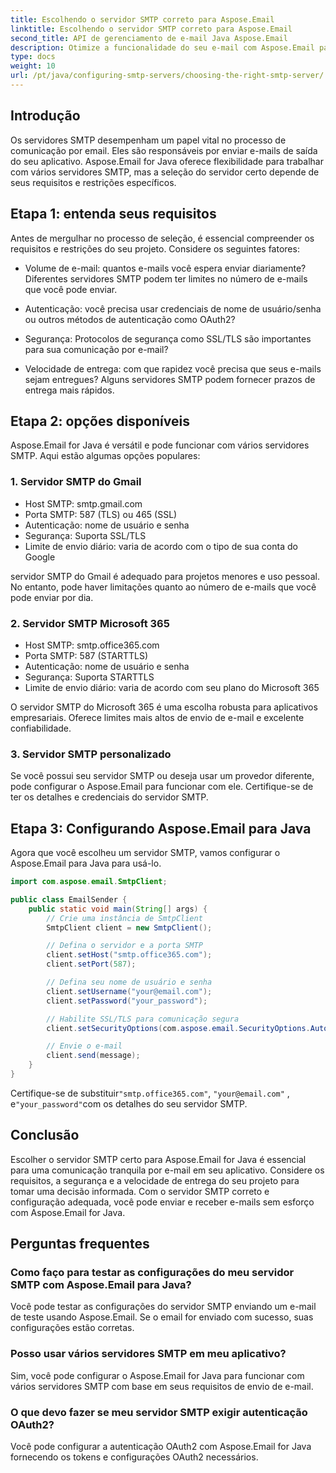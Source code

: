 ```yaml
---
title: Escolhendo o servidor SMTP correto para Aspose.Email
linktitle: Escolhendo o servidor SMTP correto para Aspose.Email
second_title: API de gerenciamento de e-mail Java Aspose.Email
description: Otimize a funcionalidade do seu e-mail com Aspose.Email para Java. Aprenda como escolher o servidor SMTP certo e enviar e-mails sem esforço.
type: docs
weight: 10
url: /pt/java/configuring-smtp-servers/choosing-the-right-smtp-server/
---
```


## Introdução

Os servidores SMTP desempenham um papel vital no processo de comunicação por email. Eles são responsáveis por enviar e-mails de saída do seu aplicativo. Aspose.Email for Java oferece flexibilidade para trabalhar com vários servidores SMTP, mas a seleção do servidor certo depende de seus requisitos e restrições específicos.

## Etapa 1: entenda seus requisitos

Antes de mergulhar no processo de seleção, é essencial compreender os requisitos e restrições do seu projeto. Considere os seguintes fatores:

- Volume de e-mail: quantos e-mails você espera enviar diariamente? Diferentes servidores SMTP podem ter limites no número de e-mails que você pode enviar.

- Autenticação: você precisa usar credenciais de nome de usuário/senha ou outros métodos de autenticação como OAuth2?

- Segurança: Protocolos de segurança como SSL/TLS são importantes para sua comunicação por e-mail?

- Velocidade de entrega: com que rapidez você precisa que seus e-mails sejam entregues? Alguns servidores SMTP podem fornecer prazos de entrega mais rápidos.

## Etapa 2: opções disponíveis

Aspose.Email for Java é versátil e pode funcionar com vários servidores SMTP. Aqui estão algumas opções populares:

### 1. Servidor SMTP do Gmail

- Host SMTP: smtp.gmail.com
- Porta SMTP: 587 (TLS) ou 465 (SSL)
- Autenticação: nome de usuário e senha
- Segurança: Suporta SSL/TLS
- Limite de envio diário: varia de acordo com o tipo de sua conta do Google

servidor SMTP do Gmail é adequado para projetos menores e uso pessoal. No entanto, pode haver limitações quanto ao número de e-mails que você pode enviar por dia.

### 2. Servidor SMTP Microsoft 365

- Host SMTP: smtp.office365.com
- Porta SMTP: 587 (STARTTLS)
- Autenticação: nome de usuário e senha
- Segurança: Suporta STARTTLS
- Limite de envio diário: varia de acordo com seu plano do Microsoft 365

O servidor SMTP do Microsoft 365 é uma escolha robusta para aplicativos empresariais. Oferece limites mais altos de envio de e-mail e excelente confiabilidade.

### 3. Servidor SMTP personalizado

Se você possui seu servidor SMTP ou deseja usar um provedor diferente, pode configurar o Aspose.Email para funcionar com ele. Certifique-se de ter os detalhes e credenciais do servidor SMTP.

## Etapa 3: Configurando Aspose.Email para Java

Agora que você escolheu um servidor SMTP, vamos configurar o Aspose.Email para Java para usá-lo.

```java
import com.aspose.email.SmtpClient;

public class EmailSender {
    public static void main(String[] args) {
        // Crie uma instância de SmtpClient
        SmtpClient client = new SmtpClient();

        // Defina o servidor e a porta SMTP
        client.setHost("smtp.office365.com");
        client.setPort(587);

        // Defina seu nome de usuário e senha
        client.setUsername("your@email.com");
        client.setPassword("your_password");

        // Habilite SSL/TLS para comunicação segura
        client.setSecurityOptions(com.aspose.email.SecurityOptions.Auto);

        // Envie o e-mail
        client.send(message);
    }
}
```

 Certifique-se de substituir`"smtp.office365.com"`, `"your@email.com"` , e`"your_password"`com os detalhes do seu servidor SMTP.

## Conclusão

Escolher o servidor SMTP certo para Aspose.Email for Java é essencial para uma comunicação tranquila por e-mail em seu aplicativo. Considere os requisitos, a segurança e a velocidade de entrega do seu projeto para tomar uma decisão informada. Com o servidor SMTP correto e configuração adequada, você pode enviar e receber e-mails sem esforço com Aspose.Email for Java.

## Perguntas frequentes

### Como faço para testar as configurações do meu servidor SMTP com Aspose.Email para Java?

Você pode testar as configurações do servidor SMTP enviando um e-mail de teste usando Aspose.Email. Se o email for enviado com sucesso, suas configurações estão corretas.

### Posso usar vários servidores SMTP em meu aplicativo?

Sim, você pode configurar o Aspose.Email for Java para funcionar com vários servidores SMTP com base em seus requisitos de envio de e-mail.

### O que devo fazer se meu servidor SMTP exigir autenticação OAuth2?

Você pode configurar a autenticação OAuth2 com Aspose.Email for Java fornecendo os tokens e configurações OAuth2 necessários.